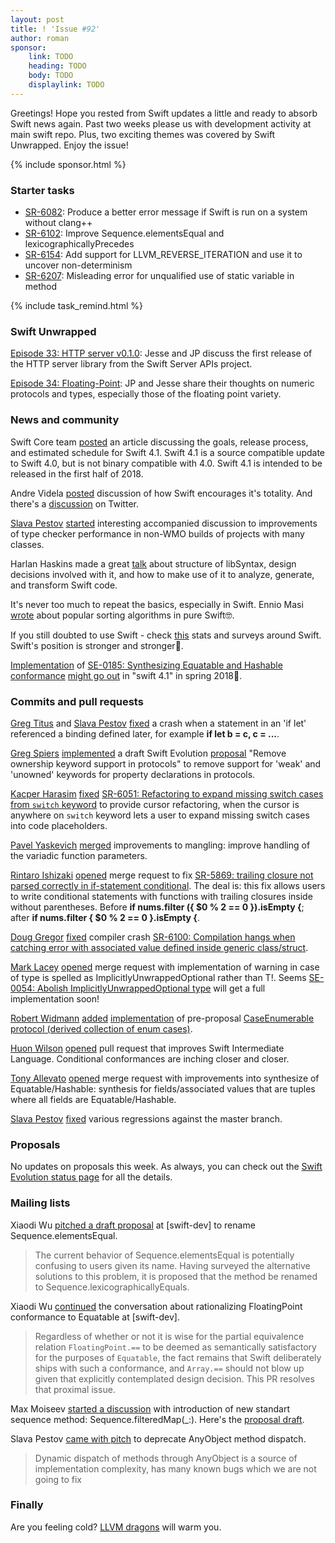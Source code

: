 ```yaml
---
layout: post
title: ! 'Issue #92'
author: roman
sponsor:
    link: TODO
    heading: TODO
    body: TODO
    displaylink: TODO
---
```


Greetings! Hope you rested from Swift updates a little and ready to absorb Swift news again. Past two weeks please us with development activity at main swift repo. Plus, two exciting themes was covered by Swift Unwrapped. Enjoy the issue!

<!--excerpt-->

{% include sponsor.html %}

### Starter tasks

* [SR-6082](https://bugs.swift.org/browse/SR-6082): Produce a better error message if Swift is run on a system without clang++
* [SR-6102](https://bugs.swift.org/browse/SR-6102): Improve Sequence.elementsEqual and lexicographicallyPrecedes
* [SR-6154](https://bugs.swift.org/browse/SR-6154): Add support for LLVM_REVERSE_ITERATION and use it to uncover non-determinism
* [SR-6207](https://bugs.swift.org/browse/SR-6207): Misleading error for unqualified use of static variable in method

{% include task_remind.html %}

### Swift Unwrapped

[Episode 33: HTTP server v0.1.0](https://spec.fm/podcasts/swift-unwrapped/89166): Jesse and JP discuss the first release of the HTTP server library from the Swift Server APIs project.

[Episode 34: Floating-Point](https://spec.fm/podcasts/swift-unwrapped/91615): JP and Jesse share their thoughts on numeric protocols and types, especially those of the floating point variety.

### News and community

Swift Core team [posted](https://swift.org/blog/swift-4-1-release-process/) an article discussing the goals, release process, and estimated schedule for Swift 4.1. Swift 4.1 is a source compatible update to Swift 4.0, but is not binary compatible with 4.0. Swift 4.1 is intended to be released in the first half of 2018.

Andre Videla [posted](https://medium.com/@andre_videla/total-programming-in-swift-526508c12a74) discussion of how Swift encourages it's totality. And there's a [discussion](https://twitter.com/clattner_llvm/status/918885734890663937) on Twitter.

[Slava Pestov](https://twitter.com/slava_pestov) [started](https://twitter.com/slava_pestov/status/922357520819134465) interesting accompanied discussion to improvements of type checker performance in non-WMO builds of projects with many classes.

Harlan Haskins made a great [talk](academy.realm.io/posts/improving-swift-tools-with-libsyntax-try-swift-haskin-2017/) about structure of libSyntax, design decisions involved with it, and how to make use of it to analyze, generate, and transform Swift code.

It's never too much to repeat the basics, especially in Swift. Ennio Masi [wrote](https://medium.com/@EnnioMa/back-to-the-fundamentals-sorting-algorithms-in-swift-from-scratch-fccf8a3daea3) about popular sorting algorithms in pure Swift🤓.

If you still doubted to use Swift - check [this](https://medium.com/@guydaher/what-stats-and-surveys-are-saying-about-swift-in-2017-7e21dcce1f8b) stats and surveys around Swift. Swift's position is stronger and stronger💪.

[Implementation](github.com/apple/swift/pull/9619) of [SE-0185: Synthesizing Equatable and Hashable conformance](https://github.com/apple/swift-evolution/blob/master/proposals/0185-synthesize-equatable-hashable.md) [might go out](https://github.com/apple/swift/pull/9619#issuecomment-336746025) in "swift 4.1" in spring 2018🎉.

### Commits and pull requests

[Greg Titus](https://github.com/gregomni) and [Slava Pestov](https://github.com/slavapestov) [fixed](https://github.com/apple/swift/pull/12440) a crash when a statement in an 'if let' referenced a binding defined later, for example **if let b = c, c = ...**.

[Greg Spiers](https://github.com/gspiers) [implemented](https://github.com/apple/swift/pull/11744) a draft Swift Evolution [proposal](https://github.com/apple/swift-evolution/pull/707) "Remove ownership keyword support in protocols" to remove support for 'weak' and 'unowned' keywords for property declarations in protocols.

[Kacper Harasim](https://github.com/Kacper20) [fixed](https://github.com/apple/swift/pull/12281) [SR-6051: Refactoring to expand missing switch cases from `switch` keyword](https://bugs.swift.org/browse/SR-6051) to provide cursor refactoring, when the cursor is anywhere on `switch` keyword lets a user to expand missing switch cases into code placeholders.

[Pavel Yaskevich](https://github.com/xedin) [merged](https://github.com/apple/swift/pull/12482) improvements to mangling: improve handling of the variadic function parameters.

[Rintaro Ishizaki](https://github.com/rintaro) [opened](https://github.com/apple/swift/pull/12457) merge request to fix [SR-5869: trailing closure not parsed correctly in if-statement conditional](https://bugs.swift.org/browse/SR-5869). The deal is: this fix allows users to write conditional statements with functions with trailing closures inside without parentheses. Before **if nums.filter ({ $0 % 2 == 0 }).isEmpty {**; after **if nums.filter { $0 % 2 == 0 }.isEmpty {**.

[Doug Gregor](https://github.com/DougGregor) [fixed](https://github.com/apple/swift/pull/12633) compiler crash [SR-6100: Compilation hangs when catching error with associated value defined inside generic class/struct](https://bugs.swift.org/browse/SR-6100).

[Mark Lacey](https://github.com/rudkx) [opened](https://github.com/apple/swift/pull/12631) merge request with implementation of warning in case of type is spelled as ImplicitlyUnwrappedOptional rather than T!. Seems [SE-0054: Abolish ImplicitlyUnwrappedOptional type](https://github.com/apple/swift-evolution/blob/master/proposals/0054-abolish-iuo.md) will get a full implementation soon!

[Robert Widmann](https://github.com/CodaFi) [added](https://github.com/apple/swift-evolution/pull/114) [implementation](https://github.com/apple/swift/compare/master...CodaFi:ace-attorney) of pre-proposal [CaseEnumerable protocol (derived	collection of enum cases)](https://lists.swift.org/pipermail/swift-evolution/Week-of-Mon-20160111/006876.html).

[Huon Wilson](https://github.com/huonw) [opened](https://github.com/apple/swift/pull/12430) pull request that improves Swift Intermediate Language. Conditional conformances are inching closer and closer.

[Tony Allevato](https://github.com/allevato) [opened](https://github.com/apple/swift/pull/12598) merge request with improvements into synthesize of Equatable/Hashable: synthesis for fields/associated values that are tuples where all fields are Equatable/Hashable.

[Slava Pestov](https://twitter.com/slava_pestov) [fixed](https://github.com/apple/swift/pull/12595) various regressions against the master branch.

### Proposals

No updates on proposals this week. As always, you can check out the [Swift Evolution status page](https://apple.github.io/swift-evolution/) for all the details.

### Mailing lists

Xiaodi Wu [pitched a draft proposal](https://lists.swift.org/pipermail/swift-evolution/Week-of-Mon-20171009/040362.html) at [swift-dev] to rename Sequence.elementsEqual.
> The current behavior of Sequence.elementsEqual is potentially confusing to
> users given its name. Having surveyed the alternative solutions to this
> problem, it is proposed that the method be renamed to
> Sequence.lexicographicallyEquals.

Xiaodi Wu [continued](https://lists.swift.org/pipermail/swift-dev/Week-of-Mon-20171016/005629.html) the conversation about rationalizing FloatingPoint conformance to Equatable at [swift-dev].
> Regardless of whether or not
> it is wise for the partial equivalence relation `FloatingPoint.==` to be
> deemed as semantically satisfactory for the purposes of `Equatable`, the
> fact remains that Swift deliberately ships with such a conformance, and
> `Array.==` should not blow up given that explicitly contemplated design
> decision. This PR resolves that proximal issue.

Max Moiseev [started a discussion](https://lists.swift.org/pipermail/swift-evolution/Week-of-Mon-20171023/040609.html) with introduction of new standart sequence method: Sequence.filteredMap(_:). Here's the [proposal draft](https://gist.github.com/moiseev/2f36376c8ef4c2b1273cff0bfd9c3b95).

Slava Pestov [came with pitch](https://lists.swift.org/pipermail/swift-evolution/Week-of-Mon-20171023/040641.html) to deprecate AnyObject method dispatch.
> Dynamic dispatch of methods through AnyObject is a source of implementation complexity, has many known bugs which we are not going to fix

### Finally

Are you feeling cold? [LLVM dragons](https://twitter.com/llvmorg/status/920046402360696832) will warm you.